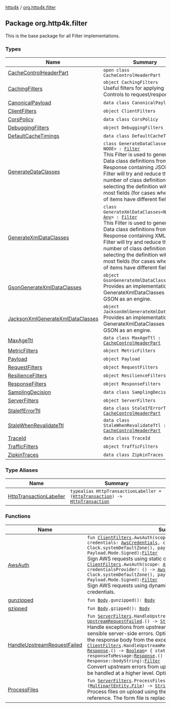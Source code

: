 [http4k](../index.md) / [org.http4k.filter](./index.md)

## Package org.http4k.filter

This is the base package for all Filter implementations.

### Types

| Name | Summary |
|---|---|
| [CacheControlHeaderPart](-cache-control-header-part/index.md) | `open class CacheControlHeaderPart` |
| [CachingFilters](-caching-filters/index.md) | `object CachingFilters`<br>Useful filters for applying Cache-Controls to request/responses |
| [CanonicalPayload](-canonical-payload/index.md) | `data class CanonicalPayload` |
| [ClientFilters](-client-filters/index.md) | `object ClientFilters` |
| [CorsPolicy](-cors-policy/index.md) | `data class CorsPolicy` |
| [DebuggingFilters](-debugging-filters/index.md) | `object DebuggingFilters` |
| [DefaultCacheTimings](-default-cache-timings/index.md) | `data class DefaultCacheTimings` |
| [GenerateDataClasses](-generate-data-classes/index.md) | `class GenerateDataClasses<out NODE> : `[`Filter`](../org.http4k.core/-filter/index.md)<br>This Filter is used to generate Data class definitions from a Response containing JSON. The Filter will try and reduce the number of class definitions by selecting the definition with the most fields (for cases where lists of items have different fields). |
| [GenerateXmlDataClasses](-generate-xml-data-classes/index.md) | `class GenerateXmlDataClasses<NODE : `[`Any`](https://kotlinlang.org/api/latest/jvm/stdlib/kotlin/-any/index.html)`> : `[`Filter`](../org.http4k.core/-filter/index.md)<br>This Filter is used to generate Data class definitions from a Response containing XML. The Filter will try and reduce the number of class definitions by selecting the definition with the most fields (for cases where lists of items have different fields). |
| [GsonGenerateXmlDataClasses](-gson-generate-xml-data-classes/index.md) | `object GsonGenerateXmlDataClasses`<br>Provides an implementation of GenerateXmlDataClasses using GSON as an engine. |
| [JacksonXmlGenerateXmlDataClasses](-jackson-xml-generate-xml-data-classes/index.md) | `object JacksonXmlGenerateXmlDataClasses`<br>Provides an implementation of GenerateXmlDataClasses using GSON as an engine. |
| [MaxAgeTtl](-max-age-ttl/index.md) | `data class MaxAgeTtl : `[`CacheControlHeaderPart`](-cache-control-header-part/index.md) |
| [MetricFilters](-metric-filters/index.md) | `object MetricFilters` |
| [Payload](-payload/index.md) | `object Payload` |
| [RequestFilters](-request-filters/index.md) | `object RequestFilters` |
| [ResilienceFilters](-resilience-filters/index.md) | `object ResilienceFilters` |
| [ResponseFilters](-response-filters/index.md) | `object ResponseFilters` |
| [SamplingDecision](-sampling-decision/index.md) | `data class SamplingDecision` |
| [ServerFilters](-server-filters/index.md) | `object ServerFilters` |
| [StaleIfErrorTtl](-stale-if-error-ttl/index.md) | `data class StaleIfErrorTtl : `[`CacheControlHeaderPart`](-cache-control-header-part/index.md) |
| [StaleWhenRevalidateTtl](-stale-when-revalidate-ttl/index.md) | `data class StaleWhenRevalidateTtl : `[`CacheControlHeaderPart`](-cache-control-header-part/index.md) |
| [TraceId](-trace-id/index.md) | `data class TraceId` |
| [TrafficFilters](-traffic-filters/index.md) | `object TrafficFilters` |
| [ZipkinTraces](-zipkin-traces/index.md) | `data class ZipkinTraces` |

### Type Aliases

| Name | Summary |
|---|---|
| [HttpTransactionLabeller](-http-transaction-labeller.md) | `typealias HttpTransactionLabeller = (`[`HttpTransaction`](../org.http4k.core/-http-transaction/index.md)`) -> `[`HttpTransaction`](../org.http4k.core/-http-transaction/index.md) |

### Functions

| Name | Summary |
|---|---|
| [AwsAuth](-aws-auth.md) | `fun `[`ClientFilters`](-client-filters/index.md)`.AwsAuth(scope: `[`AwsCredentialScope`](../org.http4k.aws/-aws-credential-scope/index.md)`, credentials: `[`AwsCredentials`](../org.http4k.aws/-aws-credentials/index.md)`, clock: Clock = Clock.systemDefaultZone(), payloadMode: `[`Payload.Mode`](-payload/-mode/index.md)` = Payload.Mode.Signed): `[`Filter`](../org.http4k.core/-filter/index.md)<br>Sign AWS requests using static credentials.`fun `[`ClientFilters`](-client-filters/index.md)`.AwsAuth(scope: `[`AwsCredentialScope`](../org.http4k.aws/-aws-credential-scope/index.md)`, credentialsProvider: () -> `[`AwsCredentials`](../org.http4k.aws/-aws-credentials/index.md)`, clock: Clock = Clock.systemDefaultZone(), payloadMode: `[`Payload.Mode`](-payload/-mode/index.md)` = Payload.Mode.Signed): `[`Filter`](../org.http4k.core/-filter/index.md)<br>Sign AWS requests using dynamically provided (expiring) credentials. |
| [gunzipped](gunzipped.md) | `fun `[`Body`](../org.http4k.core/-body/index.md)`.gunzipped(): `[`Body`](../org.http4k.core/-body/index.md) |
| [gzipped](gzipped.md) | `fun `[`Body`](../org.http4k.core/-body/index.md)`.gzipped(): `[`Body`](../org.http4k.core/-body/index.md) |
| [HandleUpstreamRequestFailed](-handle-upstream-request-failed.md) | `fun `[`ServerFilters`](-server-filters/index.md)`.HandleUpstreamRequestFailed(exceptionToBody: `[`UpstreamRequestFailed`](../org.http4k.cloudnative/-upstream-request-failed/index.md)`.() -> `[`String`](https://kotlinlang.org/api/latest/jvm/stdlib/kotlin/-string/index.html)` = { localizedMessage }): `[`Filter`](../org.http4k.core/-filter/index.md)<br>Handle exceptions from upstream calls and convert them into sensible server-side errors. Optionally pass in a function to format the response body from the exception.`fun `[`ClientFilters`](-client-filters/index.md)`.HandleUpstreamRequestFailed(responseWasSuccessful: `[`Response`](../org.http4k.core/-response/index.md)`.() -> `[`Boolean`](https://kotlinlang.org/api/latest/jvm/stdlib/kotlin/-boolean/index.html)` = { status.successful }, responseToMessage: `[`Response`](../org.http4k.core/-response/index.md)`.() -> `[`String`](https://kotlinlang.org/api/latest/jvm/stdlib/kotlin/-string/index.html)` = Response::bodyString): `[`Filter`](../org.http4k.core/-filter/index.md)<br>Convert upstream errors from upstream into exceptions which can be handled at a higher level. Optionally pass in: |
| [ProcessFiles](-process-files.md) | `fun `[`ServerFilters`](-server-filters/index.md)`.ProcessFiles(fileConsumer: (`[`MultipartEntity.File`](../org.http4k.core/-multipart-entity/-file/index.md)`) -> `[`String`](https://kotlinlang.org/api/latest/jvm/stdlib/kotlin/-string/index.html)`): `[`Filter`](../org.http4k.core/-filter/index.md)<br>Process files on upload using the passed consumer, which returns a reference. The form file is replaced in the form with this reference. |
